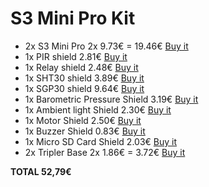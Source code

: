 # S3 Mini Pro Kit

* 2x S3 Mini Pro 2x 9.73€ =        19.46€ [Buy it](https://www.aliexpress.com/item/3256807173247391.html) 
* 1x PIR shield                     2.81€ [Buy it](https://www.aliexpress.com/store/product/PIR-Shield-V1-0-0-for-LOLIN-D1-mini-passive-infrared-sensor-module/1331105_32901521233.html)
* 1x Relay shield                   2.48€ [Buy it](http://www.aliexpress.com/store/product/Relay-Shield-for-WeMos-D1-mini-button/1331105_32596395175.html)
* 1x SHT30 shield                   3.89€ [Buy it](https://www.aliexpress.com/store/product/SHT30-Shield-for-WeMos-D1-mini-SHT30-I2C-digital-temperature-and-humidity-sensor-module/1331105_32762136940.html)
* 1x SGP30 shield                   9.64€ [Buy it](https://www.aliexpress.com/item/4000575428246.html)   
* 1x Barometric Pressure Shield     3.19€ [Buy it](https://www.aliexpress.com/store/product/Barometric-Pressure-Shield-V1-0-0-for-LOLIN-WEMOS-D1-mini-HP303B-I2C-digital-pressure-sensor/1331105_32947207904.html)
* 1x Ambient light Shield           2.30€ [Buy it](https://www.aliexpress.com/store/product/Ambient-light-Shield-V1-0-0-for-LOLIN-D1-mini-BH1750-BH1750FVI-I2C-digital-light-sensor/1331105_32885969140.html)
* 1x Motor Shield                   2.50€ [Buy it](http://www.aliexpress.com/store/product/Motor-Shield-For-WeMos-D1-mini-I2C-Dual-Motor-Driver-TB6612FNG-1A-V1-0-0/1331105_32700182142.html)
* 1x Buzzer Shield                  0.83€ [Buy it](https://www.aliexpress.com/store/product/Buzzer-Shield-V1-0-0-for-WEMOS-D1-mini/1331105_32811252983.html)
* 1x Micro SD Card Shield           2.03€ [Buy it](http://www.aliexpress.com/store/product/Micro-SD-Shield-for-WeMos-D1-mini-TF/1331105_32578362865.html)
* 2x Tripler Base 2x 1.86€ =        3.72€ [Buy it](https://www.aliexpress.com/store/product/Tripler-Base-for-WEMOS-D1-mini/1331105_32807833164.html)

**TOTAL 52,79€**
